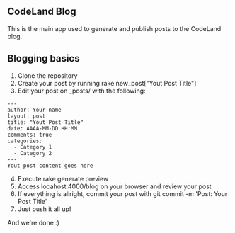 ## CodeLand Blog

This is the main app used to generate and publish posts to the CodeLand blog.

## Blogging basics

1. Clone the repository
2. Create your post by running rake new_post["Yout Post Title"]
3. Edit your post on _posts/ with the following:
```
---
author: Your name
layout: post
title: "Yout Post Title"
date: AAAA-MM-DD HH:MM
comments: true
categories:
  - Category 1
  - Category 2
---
Yout post content goes here
```
4. Execute rake generate preview
5. Access locahost:4000/blog on your browser and review your post
6. If everything is allright, commit your post with git commit -m 'Post: Your Post Title'
7. Just push it all up!

And we're done :)
